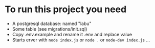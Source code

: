 # To run this project you need

- A postgresql database: named "labu"
- Some table (see migrations/init.sql)
- Copy .env.example and rename it .env and replace value
- Starts erver with ```node index.js``` or ```node .``` or ```node-dev index.js``` ...

